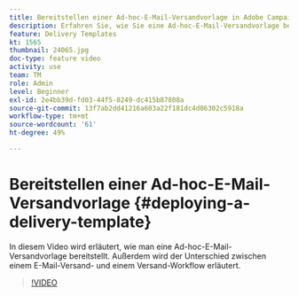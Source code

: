 ```yaml
---
title: Bereitstellen einer Ad-hoc-E-Mail-Versandvorlage in Adobe Campaign Classic
description: Erfahren Sie, wie Sie eine Ad-hoc-E-Mail-Versandvorlage bereitstellen und den Unterschied zwischen einem E-Mail-Versand und einem Versand-Workflow verstehen.
feature: Delivery Templates
kt: 1565
thumbnail: 24065.jpg
doc-type: feature video
activity: use
team: TM
role: Admin
level: Beginner
exl-id: 2e4bb39d-fd03-44f5-8249-dc415b87808a
source-git-commit: 13f7ab2dd41216a603a22f181dc4d06302c5918a
workflow-type: tm+mt
source-wordcount: '61'
ht-degree: 49%

---
```


# Bereitstellen einer Ad-hoc-E-Mail-Versandvorlage {#deploying-a-delivery-template}

In diesem Video wird erläutert, wie man eine Ad-hoc-E-Mail-Versandvorlage bereitstellt. Außerdem wird der Unterschied zwischen einem E-Mail-Versand- und einem Versand-Workflow erläutert.

>[!VIDEO](https://video.tv.adobe.com/v/24065?quality=12&learn=on)
